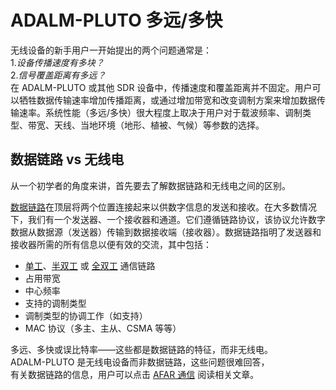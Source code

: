 # ADALM-PLUTO 多远/多快  
无线设备的新手用户一开始提出的两个问题通常是：  
1.*设备传播速度有多块？*  
2.*信号覆盖距离有多远？*  
在 ADALM-PLUTO 或其他 SDR 设备中，传播速度和覆盖距离并不固定。用户可以牺牲数据传输速率增加传播距离，或通过增加带宽和改变调制方案来增加数据传输速率。系统性能（多远/多快）很大程度上取决于用户对于载波频率、调制类型、带宽、天线、当地环境（地形、植被、气候）等参数的选择。  
  
## 数据链路 vs 无线电
从一个初学者的角度来讲，首先要去了解数据链路和无线电之间的区别。  
  
[数据链路](https://en.wikipedia.org/wiki/Data_link)在顶层将两个位置连接起来以供数字信息的发送和接收。在大多数情况下，我们有一个发送器、一个接收器和通道。它们遵循链路协议，该协议允许数字数据从数据源（发送器）传输到数据接收端（接收器）。数据链路指明了发送器和接收器所需的所有信息以便有效的交流，其中包括：  

- [单工](https://en.wikipedia.org/wiki/Simplex_communication)、[半双工](https://en.wikipedia.org/wiki/Duplex_(telecommunications)#HALF-DUPLEX) 或 [全双工](https://en.wikipedia.org/wiki/Duplex_(telecommunications)) 通信链路
- 占用带宽
- 中心频率
- 支持的调制类型
- 调制类型的协调工作（如支持）
- MAC 协议（多主、主从、CSMA 等等）  
  
多远、多快或误比特率——这些都是数据链路的特征，而非无线电。  
ADALM-PLUTO 是无线电设备而非数据链路，这些问题很难回答，  
有关数据链路的信息，用户可以点击 [AFAR 通信](http://www.afar.net/tutorials/how-far/) 阅读相关文章。